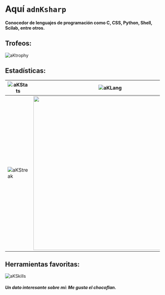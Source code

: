 # Aquí **```adnKsharp```**

**Conocedor de lenguajes de programación como C, CSS, Python, Shell, Scilab, entre otros.**

## Trofeos: 
![aKtrophy](https://github-profile-trophy.vercel.app/?username=adnksharp&theme=algolia&no-frame=true&no-bg=true&rank=SSS,SS,S,AAA,AA,A,B,C,SECRET)

## Estadísticas:

| ![aKStats](https://github-readme-stats.vercel.app/api?username=adnksharp&show_icons=true&theme=blueberry&locale=es&bg_color=00000000&hide_border=true) | ![aKLang](https://github-readme-stats.vercel.app/api/top-langs/?username=adnksharp&theme=blueberry&locale=es&layout=compact&bg_color=00000000&hide_border=true&langs_count=10) |
| ------------------------------------------------------------ | ------------------------------------------------------------ 
| ![aKStreak](https://github-readme-streak-stats.herokuapp.com?user=adnksharp&theme=tokyonight&date_format=j%2Fn%5B%2FY%5D&locale=es&background=00000000&hide_border=true) | <img src="https://activity-graph.herokuapp.com/graph?username=adnksharp&bg_color=00000000&theme=react-dark&hide_border=true&hide_title=true&point=bf91f3" width="500" /> |

## Herramientas favoritas:

![aKSkills](https://skillicons.dev/icons?i=azure,py,git,arduino,cpp,bash,c,vscode,cs,css,js,linux)

##### Un dato interesante sobre mí: Me gusta el chocoflan.
